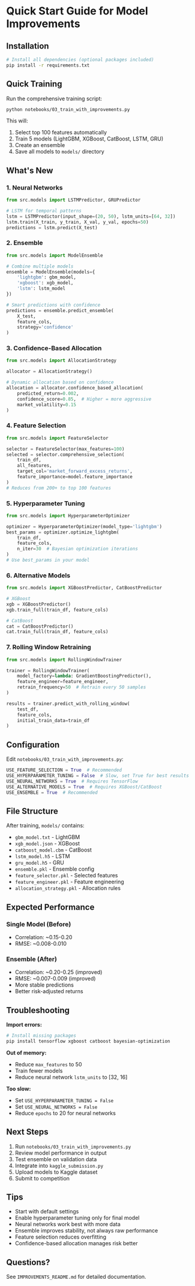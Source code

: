 # Quick Start Guide for Model Improvements

## Installation

```bash
# Install all dependencies (optional packages included)
pip install -r requirements.txt
```

## Quick Training

Run the comprehensive training script:

```bash
python notebooks/03_train_with_improvements.py
```

This will:
1. Select top 100 features automatically
2. Train 5 models (LightGBM, XGBoost, CatBoost, LSTM, GRU)
3. Create an ensemble
4. Save all models to `models/` directory

## What's New

### 1. Neural Networks
```python
from src.models import LSTMPredictor, GRUPredictor

# LSTM for temporal patterns
lstm = LSTMPredictor(input_shape=(20, 50), lstm_units=[64, 32])
lstm.train(X_train, y_train, X_val, y_val, epochs=50)
predictions = lstm.predict(X_test)
```

### 2. Ensemble
```python
from src.models import ModelEnsemble

# Combine multiple models
ensemble = ModelEnsemble(models={
    'lightgbm': gbm_model,
    'xgboost': xgb_model,
    'lstm': lstm_model
})

# Smart predictions with confidence
predictions = ensemble.predict_ensemble(
    X_test, 
    feature_cols, 
    strategy='confidence'
)
```

### 3. Confidence-Based Allocation
```python
from src.models import AllocationStrategy

allocator = AllocationStrategy()

# Dynamic allocation based on confidence
allocation = allocator.confidence_based_allocation(
    predicted_return=0.002,
    confidence_score=0.85,  # Higher = more aggressive
    market_volatility=0.15
)
```

### 4. Feature Selection
```python
from src.models import FeatureSelector

selector = FeatureSelector(max_features=100)
selected = selector.comprehensive_selection(
    train_df,
    all_features,
    target_col='market_forward_excess_returns',
    feature_importance=model.feature_importance
)
# Reduces from 200+ to top 100 features
```

### 5. Hyperparameter Tuning
```python
from src.models import HyperparameterOptimizer

optimizer = HyperparameterOptimizer(model_type='lightgbm')
best_params = optimizer.optimize_lightgbm(
    train_df, 
    feature_cols,
    n_iter=30  # Bayesian optimization iterations
)
# Use best_params in your model
```

### 6. Alternative Models
```python
from src.models import XGBoostPredictor, CatBoostPredictor

# XGBoost
xgb = XGBoostPredictor()
xgb.train_full(train_df, feature_cols)

# CatBoost
cat = CatBoostPredictor()
cat.train_full(train_df, feature_cols)
```

### 7. Rolling Window Retraining
```python
from src.models import RollingWindowTrainer

trainer = RollingWindowTrainer(
    model_factory=lambda: GradientBoostingPredictor(),
    feature_engineer=feature_engineer,
    retrain_frequency=50  # Retrain every 50 samples
)

results = trainer.predict_with_rolling_window(
    test_df, 
    feature_cols,
    initial_train_data=train_df
)
```

## Configuration

Edit `notebooks/03_train_with_improvements.py`:

```python
USE_FEATURE_SELECTION = True  # Recommended
USE_HYPERPARAMETER_TUNING = False  # Slow, set True for best results
USE_NEURAL_NETWORKS = True  # Requires TensorFlow
USE_ALTERNATIVE_MODELS = True  # Requires XGBoost/CatBoost
USE_ENSEMBLE = True  # Recommended
```

## File Structure

After training, `models/` contains:
- `gbm_model.txt` - LightGBM
- `xgb_model.json` - XGBoost
- `catboost_model.cbm` - CatBoost
- `lstm_model.h5` - LSTM
- `gru_model.h5` - GRU
- `ensemble.pkl` - Ensemble config
- `feature_selector.pkl` - Selected features
- `feature_engineer.pkl` - Feature engineering
- `allocation_strategy.pkl` - Allocation rules

## Expected Performance

### Single Model (Before)
- Correlation: ~0.15-0.20
- RMSE: ~0.008-0.010

### Ensemble (After)
- Correlation: ~0.20-0.25 (improved)
- RMSE: ~0.007-0.009 (improved)
- More stable predictions
- Better risk-adjusted returns

## Troubleshooting

**Import errors:**
```bash
# Install missing packages
pip install tensorflow xgboost catboost bayesian-optimization
```

**Out of memory:**
- Reduce `max_features` to 50
- Train fewer models
- Reduce neural network `lstm_units` to [32, 16]

**Too slow:**
- Set `USE_HYPERPARAMETER_TUNING = False`
- Set `USE_NEURAL_NETWORKS = False`
- Reduce `epochs` to 20 for neural networks

## Next Steps

1. Run `notebooks/03_train_with_improvements.py`
2. Review model performance in output
3. Test ensemble on validation data
4. Integrate into `kaggle_submission.py`
5. Upload models to Kaggle dataset
6. Submit to competition

## Tips

- Start with default settings
- Enable hyperparameter tuning only for final model
- Neural networks work best with more data
- Ensemble improves stability, not always raw performance
- Feature selection reduces overfitting
- Confidence-based allocation manages risk better

## Questions?

See `IMPROVEMENTS_README.md` for detailed documentation.

